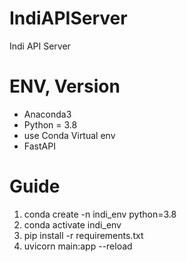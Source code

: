 # IndiAPIServer

Indi API Server

# ENV, Version

- Anaconda3
- Python = 3.8
- use Conda Virtual env
- FastAPI

# Guide

1. conda create -n indi_env python=3.8
2. conda activate indi_env
3. pip install -r requirements.txt
4. uvicorn main:app --reload

